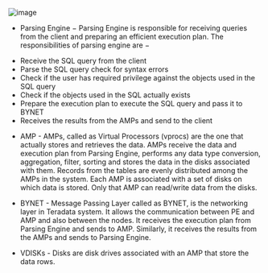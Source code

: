 
![image](https://user-images.githubusercontent.com/32897934/123841697-800ca480-d92d-11eb-933a-f4fe6ece2e27.png)

* Parsing Engine − Parsing Engine is responsible for receiving queries from the client and preparing an efficient execution plan. The responsibilities of parsing engine are −

- Receive the SQL query from the client
- Parse the SQL query check for syntax errors
- Check if the user has required privilege against the objects used in the SQL query
- Check if the objects used in the SQL actually exists
- Prepare the execution plan to execute the SQL query and pass it to BYNET
- Receives the results from the AMPs and send to the client

* AMP - AMPs, called as Virtual Processors (vprocs) are the one that actually stores and retrieves the data. AMPs receive the data and execution plan from Parsing Engine, performs any data type conversion, aggregation, filter, sorting and stores the data in the disks associated with them. Records from the tables are evenly distributed among the AMPs in the system. Each AMP is associated with a set of disks on which data is stored. Only that AMP can read/write data from the disks.

* BYNET - Message Passing Layer called as BYNET, is the networking layer in Teradata system. It allows the communication between PE and AMP and also between the nodes. It receives the execution plan from Parsing Engine and sends to AMP. Similarly, it receives the results from the AMPs and sends to Parsing Engine.

* VDISKs -  Disks are disk drives associated with an AMP that store the data rows.

